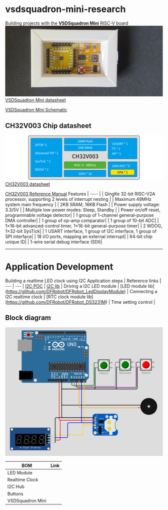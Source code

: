 # vsdsquadron-mini-research
Building projects with the **VSDSquadron Mini** RISC-V board
![image](./images/mini.png)
[VSDSquadron Mini datasheet](./docs/VSDSQMinidatasheet.pdf)

[VSDSquadron Mini Schematic](./docs/SquadronMini_2A_Schematic.pdf.pdf)
## CH32V003 Chip datasheet
![image](./images/CH32V003.png)
[CH32V003 datasheet](./docs/CH32V003DS0.PDF)

[CH32V003 Reference Manual](./docs/CH32V003RM.PDF)
Features  |
---- |
| QingKe 32-bit RISC-V2A processor, supporting 2 levels of interrupt nesting  |
| Maximum 48MHz system main frequency |
| 2KB SRAM, 16KB Flash |
| Power supply voltage: 3.3/5V |
| Multiple low-power modes: Sleep, Standby |
| Power on/off reset, programmable voltage detector|
| 1 group of 1-channel general-purpose DMA controller|
| 1 group of op-amp comparator|
| 1 group of 10-bit ADC|
| 1×16-bit advanced-control timer, 1×16-bit general-purpose timer|
| 2 WDOG, 1×32-bit SysTick|
| 1 USART interface, 1 group of I2C interface, 1 group of SPI interface|
| 18 I/O ports, mapping an external interrupt|
| 64-bit chip unique ID|
| 1-wire serial debug interface (SDI)|

***
# Application Development
Building a realtime LED clock using I2C
Application steps | Reference links |
--- | --- |
[I2C POC](./I2C_poc) | [I2C lib](https://github.com/hexeguitar/ch32v003fun_libs) |
Driving a I2C LED module | [LED module lib] (https://github.com/DFRobot/DFRobot_LedDisplayModule) |
Connecting a I2C realtime clock | [RTC clock module lib] (https://github.com/DFRobot/DFRobot_DS3231M) |
Time setting control |
## Block diagram
![image](./images/I2C_RTC_clock.png)

BOM | Link |
--- | --- |
LED Module |
Realtime Clock |
I2C Hub |
Buttons |
VSDSquadron Mini |
